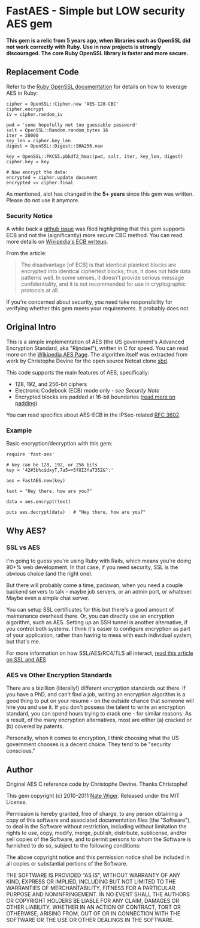 # FastAES - Simple but LOW security AES gem

**This gem is a relic from 5 years ago, when libraries such as OpenSSL did not work correctly with Ruby.**
**Use in new projects is strongly discouraged. The core Ruby OpenSSL library is faster and more secure.**

## Replacement Code

Refer to the [Ruby OpenSSL documentation](http://ruby-doc.org/stdlib-2.0/libdoc/openssl/rdoc/OpenSSL.html)
for details on how to leverage AES in Ruby:

    cipher = OpenSSL::Cipher.new 'AES-128-CBC'
    cipher.encrypt
    iv = cipher.random_iv

    pwd = 'some hopefully not too guessable password'
    salt = OpenSSL::Random.random_bytes 16
    iter = 20000
    key_len = cipher.key_len
    digest = OpenSSL::Digest::SHA256.new

    key = OpenSSL::PKCS5.pbkdf2_hmac(pwd, salt, iter, key_len, digest)
    cipher.key = key

    # Now encrypt the data:
    encrypted = cipher.update document
    encrypted << cipher.final

As mentioned, alot has changed in the **5+ years** since this gem was written.  Please do not use it anymore.

### Security Notice

A while back a [github issue](https://github.com/nateware/fast-aes/issues/2) was filed highlighting
that this gem supports ECB and not the (significantly) more secure CBC method.  You can read more details
on [Wikipedia's ECB writeup](http://en.wikipedia.org/wiki/Block_cipher_modes_of_operation#Electronic_codebook_.28ECB.29).

From the article:

> The disadvantage [of ECB] is that identical plaintext blocks are encrypted into
> identical ciphertext blocks; thus, it does not hide data patterns well. In some senses,
> it doesn't provide serious message confidentiality, and it is not recommended for use in
> cryptographic protocols at all.

If you're concerned about security, you need take responsibility for verifying whether this
gem meets your requirements.  It probably does not.

## Original Intro

This is a simple implementation of AES (the US government's Advanced Encryption Standard,
aka "Rijndael"), written in C for speed.  You can read more on the
[Wikipedia AES Page](http://en.wikipedia.org/wiki/Advanced_Encryption_Standard).
The algorithm itself was extracted from work by Christophe Devine for the open source Netcat clone
[sbd](http://www.cycom.se/dl/sbd). 

This code supports the main features of AES, specifically:

- 128, 192, and 256-bit ciphers
- Electronic Codebook (ECB) mode only - *see* *Security* *Note*
- Encrypted blocks are padded at 16-bit boundaries ([read more on padding](http://www.di-mgt.com.au/cryptopad.html#whatispadding))

You can read specifics about AES-ECB in the IPSec-related [RFC 3602](http://www.rfc-archive.org/getrfc.php?rfc=3602).

### Example

Basic encryption/decryption with this gem:

    require 'fast-aes'

    # key can be 128, 192, or 256 bits
    key = '42#3b%c$dxyT,7a5=+5fUI3fa7352&^:'

    aes = FastAES.new(key)

    text = "Hey there, how are you?"

    data = aes.encrypt(text)

    puts aes.decrypt(data)   # "Hey there, how are you?"


## Why AES?

### SSL vs AES

I'm going to guess you're using Ruby with Rails, which means you're doing 90+% web development.
In that case, if you need security, SSL is the obvious choice (and the right one).

But there will probably come a time, padawan, when you need a couple backend servers to talk -
maybe job servers, or an admin port, or whatever.  Maybe even a simple chat server.

You can setup SSL certificates for this but there's a good amount of maintenance overhead there.
Or, you can directly use an encryption algorithm, such as AES.  Setting up an SSH tunnel is another
alternative, if you control both systems.  I think it's easier to configure encryption as part of
your application, rather than having to mess with each individual system, but that's me.

For more information on how SSL/AES/RC4/TLS all interact,
[read this article on SSL and AES](http://luxsci.com/blog/256-bit-aes-encryption-for-ssl-and-tls-maximal-security.html)

### AES vs Other Encryption Standards

There are a bizillion (literally!) different encryption standards out there.  If you have
a PhD, and can't find a job, writing an encryption algorithm is a good thing to put on your resume -
on the outside chance that someone will hire you and use it.  If you don't possess the talent to
write an encryption standard, you can spend hours trying to crack one - for similar reasons.  As a
result, of the many encryption alternatives, most are either (a) cracked or (b) covered by patents.

Personally, when it comes to encryption, I think choosing what the US government chooses is a decent
choice.  They tend to be "security conscious."

## Author

Original AES C reference code by Christophe Devine.  Thanks Christophe!

This gem copyright (c) 2010-2011 [Nate Wiger](http://nateware.com).  Released under the MIT License.

Permission is hereby granted, free of charge, to any person obtaining a copy of this software and
associated documentation files (the "Software"), to deal in the Software without restriction,
including without limitation the rights to use, copy, modify, merge, publish, distribute,
sublicense, and/or sell copies of the Software, and to permit persons to whom the
Software is furnished to do so, subject to the following conditions:

The above copyright notice and this permission notice shall be included in all copies or substantial
portions of the Software.

THE SOFTWARE IS PROVIDED "AS IS", WITHOUT WARRANTY OF ANY KIND, EXPRESS OR IMPLIED, INCLUDING
BUT NOT LIMITED TO THE WARRANTIES OF MERCHANTABILITY, FITNESS FOR A PARTICULAR PURPOSE AND
NONINFRINGEMENT. IN NO EVENT SHALL THE AUTHORS OR COPYRIGHT HOLDERS BE LIABLE FOR ANY CLAIM,
DAMAGES OR OTHER LIABILITY, WHETHER IN AN ACTION OF CONTRACT, TORT OR OTHERWISE, ARISING
FROM, OUT OF OR IN CONNECTION WITH THE SOFTWARE OR THE USE OR OTHER DEALINGS IN THE SOFTWARE.
